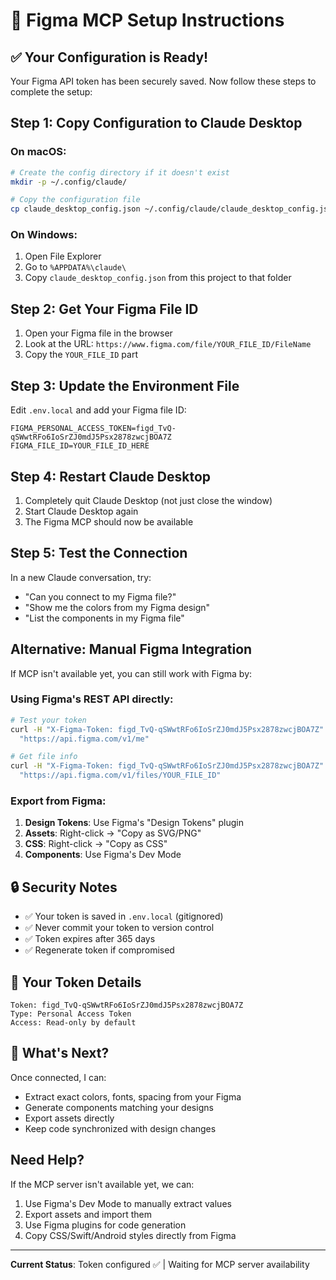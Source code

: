 # 🎨 Figma MCP Setup Instructions

## ✅ Your Configuration is Ready!

Your Figma API token has been securely saved. Now follow these steps to complete the setup:

## Step 1: Copy Configuration to Claude Desktop

### On macOS:
```bash
# Create the config directory if it doesn't exist
mkdir -p ~/.config/claude/

# Copy the configuration file
cp claude_desktop_config.json ~/.config/claude/claude_desktop_config.json
```

### On Windows:
1. Open File Explorer
2. Go to `%APPDATA%\claude\`
3. Copy `claude_desktop_config.json` from this project to that folder

## Step 2: Get Your Figma File ID

1. Open your Figma file in the browser
2. Look at the URL: `https://www.figma.com/file/YOUR_FILE_ID/FileName`
3. Copy the `YOUR_FILE_ID` part

## Step 3: Update the Environment File

Edit `.env.local` and add your Figma file ID:
```env
FIGMA_PERSONAL_ACCESS_TOKEN=figd_TvQ-qSWwtRFo6IoSrZJ0mdJ5Psx2878zwcjBOA7Z
FIGMA_FILE_ID=YOUR_FILE_ID_HERE
```

## Step 4: Restart Claude Desktop

1. Completely quit Claude Desktop (not just close the window)
2. Start Claude Desktop again
3. The Figma MCP should now be available

## Step 5: Test the Connection

In a new Claude conversation, try:
- "Can you connect to my Figma file?"
- "Show me the colors from my Figma design"
- "List the components in my Figma file"

## Alternative: Manual Figma Integration

If MCP isn't available yet, you can still work with Figma by:

### Using Figma's REST API directly:

```bash
# Test your token
curl -H "X-Figma-Token: figd_TvQ-qSWwtRFo6IoSrZJ0mdJ5Psx2878zwcjBOA7Z" \
  "https://api.figma.com/v1/me"

# Get file info
curl -H "X-Figma-Token: figd_TvQ-qSWwtRFo6IoSrZJ0mdJ5Psx2878zwcjBOA7Z" \
  "https://api.figma.com/v1/files/YOUR_FILE_ID"
```

### Export from Figma:

1. **Design Tokens**: Use Figma's "Design Tokens" plugin
2. **Assets**: Right-click → "Copy as SVG/PNG"
3. **CSS**: Right-click → "Copy as CSS"
4. **Components**: Use Figma's Dev Mode

## 🔒 Security Notes

- ✅ Your token is saved in `.env.local` (gitignored)
- ✅ Never commit your token to version control
- ✅ Token expires after 365 days
- ✅ Regenerate token if compromised

## 📱 Your Token Details

```
Token: figd_TvQ-qSWwtRFo6IoSrZJ0mdJ5Psx2878zwcjBOA7Z
Type: Personal Access Token
Access: Read-only by default
```

## 🚀 What's Next?

Once connected, I can:
- Extract exact colors, fonts, spacing from your Figma
- Generate components matching your designs
- Export assets directly
- Keep code synchronized with design changes

## Need Help?

If the MCP server isn't available yet, we can:
1. Use Figma's Dev Mode to manually extract values
2. Export assets and import them
3. Use Figma plugins for code generation
4. Copy CSS/Swift/Android styles directly from Figma

---

**Current Status**: Token configured ✅ | Waiting for MCP server availability